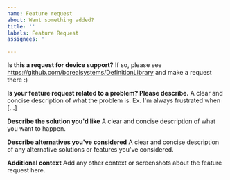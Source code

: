 ```yaml
---
name: Feature request
about: Want something added?
title: ''
labels: Feature Request
assignees: ''

---
```


**Is this a request for device support?**
If so, please see https://github.com/borealsystems/DefinitionLibrary and make a request there :)

**Is your feature request related to a problem? Please describe.**
A clear and concise description of what the problem is. Ex. I'm always frustrated when [...]

**Describe the solution you'd like**
A clear and concise description of what you want to happen.

**Describe alternatives you've considered**
A clear and concise description of any alternative solutions or features you've considered.

**Additional context**
Add any other context or screenshots about the feature request here.
